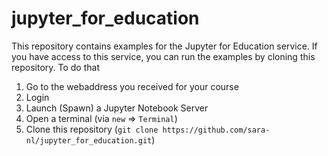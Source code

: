 # jupyter_for_education

This repository contains examples for the Jupyter for Education service. If you have access to this service, you can run the examples by cloning this repository. To do that

1. Go to the webaddress you received for your course 
2. Login
3. Launch (Spawn) a Jupyter Notebook Server
4. Open a terminal (via `new` => `Terminal`)
5. Clone this repository (`git clone https://github.com/sara-nl/jupyter_for_education.git`)

